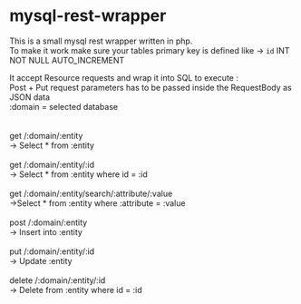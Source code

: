 # mysql-rest-wrapper
This is a small mysql rest wrapper written in php.<br/>
To make it work make sure your tables primary key is defined like -> `id` INT NOT NULL AUTO_INCREMENT<br/>

It accept Resource requests and wrap it into SQL to execute :<br/>
Post + Put request parameters has to be passed inside the RequestBody as JSON data<br/>
:domain = selected database<br/>
<br/>
<br/>
get /:domain/:entity<br/>
-> Select * from :entity<br/>
<br/>
get /:domain/:entity/:id<br/>
-> Select * from :entity where id = :id<br/>
<br/>
get /:domain/:entity/search/:attribute/:value<br/>
->Select * from :entity where :attribute = :value<br/>
<br/>
post /:domain/:entity<br/>
-> Insert into :entity<br/>
<br/>
put /:domain/:entity/:id<br/>
-> Update :entity<br/>
<br/>
delete /:domain/:entity/:id<br/>
-> Delete from :entity  where id = :id<br/>
